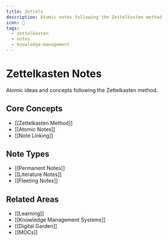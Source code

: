 ```yaml
---
title: Zettels
description: Atomic notes following the Zettelkasten method
icon: 📝
tags:
  - zettelkasten
  - notes
  - knowledge-management
---
```


# Zettelkasten Notes

Atomic ideas and concepts following the Zettelkasten method.

## Core Concepts
- [[Zettelkasten Method]]
- [[Atomic Notes]]
- [[Note Linking]]

## Note Types
- [[Permanent Notes]]
- [[Literature Notes]]
- [[Fleeting Notes]]

## Related Areas
- [[Learning]]
- [[Knowledge Management Systems]]
- [[Digital Garden]]
- [[MOCs]]
